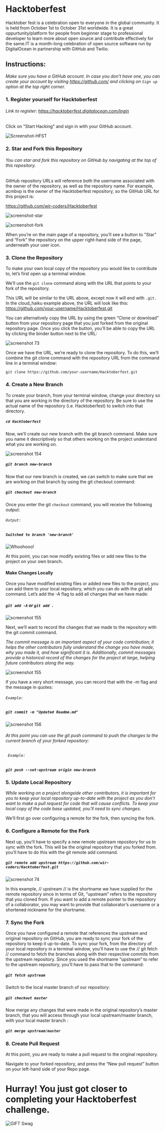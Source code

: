 # Hacktoberfest
Hacktober fest is a celebration open to everyone in the global community. It is held from October 1st to October 31st worldwide. It is a great oppurtunity/platform for people from beginner stage to professional developer to learn more about open source and contribute effectively for the same.IT is a month-long celebration of open source software run by DigitalOcean in partnership with GitHub and Twilio.

 
## Instructions:

*Make sure you have a GitHub account. In case you don't have one, you can create your account by visiting https://github.com/ and clicking on ``Sign up`` option at the top right corner.*

### 1. Register yourself for Hacktoberfest
###### Link to register: https://hacktoberfest.digitalocean.com/login
Click on "Start Hacking" and sign in with your GitHub account.

![Screenshot-HFST](https://images.prismic.io/www-static/e6c04b47-bd9d-474a-9d25-ab143f47349e_Hacktoberfest2020.png?auto=compress,format)



### 2. Star and Fork this Repository
###### You can star and fork this repository on GitHub by navigating at the top of this repository.

GitHub repository URLs will reference both the username associated with the owner of the repository, as well as the repository name. For example, acmbvp is the owner of the Hacktoberfest repository, so the GitHub URL for this project is:

https://github.com/wir-coders/Hacktoberfest


![screenshot-star](https://github.com/wir-coders/Hacktoberfest/blob/master/star.png)

![screenshot-fork](https://github.com/wir-coders/Hacktoberfest/blob/master/fork.png)

When you’re on the main page of a repository, you’ll see a button to "Star" and “Fork” the repository on the upper right-hand side of the page, underneath your user icon.

### 3. Clone the Repository

To make your own local copy of the repository you would like to contribute to, let’s first open up a terminal window.

We’ll use the `git clone`  command along with the URL that points to your fork of the repository.

This URL will be similar to the URL above, except now it will end with `.git.` In the cloud_haiku example above, the URL will look like this:
https://github.com/your-username/Hacktoberfest.git

You can alternatively copy the URL by using the green “Clone or download” button from your repository page that you just forked from the original repository page. Once you click the button, you’ll be able to copy the URL by clicking the binder button next to the URL:


![screenshot 73](https://github.com/wir-coders/Hacktoberfest/blob/master/lp.png)


Once we have the URL, we’re ready to clone the repository. To do this, we’ll combine the git clone command with the repository URL from the command line in a terminal window:

`git clone https://github.com/your-username/Hacktoberfest.git`

### 4. Create a New Branch

To create your branch, from your terminal window, change your directory so that you are working in the directory of the repository. Be sure to use the actual name of the repository (i.e. Hacktoberfest) to switch into that directory.

#####    `cd Hacktoberfest`

Now, we’ll create our new branch with the git branch command. Make sure you name it descriptively so that others working on the project understand what you are working on.

![screenshot 154](https://user-images.githubusercontent.com/37223446/47234964-240bc700-d3f5-11e8-9837-50685ad44382.png)

##### `git branch new-branch`

Now that our new branch is created, we can switch to make sure that we are working on that branch by using the git checkout command:

##### ` git checkout new-branch `

Once you enter the git `checkout` command, you will receive the following output:

######  `Output:`
#####  `Switched to branch 'new-branch' `

![Whoohooo!](https://media3.giphy.com/media/sgswHaZw5yklq/giphy.gif?cid=ecf05e4752791acvsi719im8d4lib8z33uxbga6secdplwq2&rid=giphy.gif)

At this point, you can now modify existing files or add new files to the project on your own branch.

#### Make Changes Locally

Once you have modified existing files or added new files to the project, you can add them to your local repository, which you can do with the git add command. Let’s add the -A flag to add all changes that we have made:

##### ` git add -A ` or ` git add . `

![screenshot 155](https://user-images.githubusercontent.com/37223446/47253493-417e7680-d471-11e8-83cf-a4f969da5131.png)


Next, we’ll want to record the changes that we made to the repository with the git commit command.

*The commit message is an important aspect of your code contribution; it helps the other contributors fully understand the change you have made, why you made it, and how significant it is. Additionally, commit messages provide a historical record of the changes for the project at large, helping future contributors along the way.*


![screenshot 155](https://user-images.githubusercontent.com/37223446/47235390-87e2bf80-d3f6-11e8-81c0-e01b7463d038.png)

If you have a very short message, you can record that with the -m flag and the message in quotes:

###### ` Example: `
##### ` git commit -m "Updated Readme.md" `

![screenshot 156](https://user-images.githubusercontent.com/37223446/47235961-3fc49c80-d3f8-11e8-906f-a1cfa7a15726.png)


###### At this point you can use the git push command to push the changes to the current branch of your forked repository:
###### ` Example:`
##### ` git push --set-upstream origin new-branch `

### 5. Update Local Repository

*While working on a project alongside other contributors, it is important for you to keep your local repository up-to-date with the project as you don’t want to make a pull request for code that will cause conflicts. To keep your local copy of the code base updated, you’ll need to sync changes.*

We’ll first go over configuring a remote for the fork, then syncing the fork.

### 6. Configure a Remote for the Fork

Next up, you’ll have to specify a new remote upstream repository for us to sync with the fork. This will be the original repository that you forked from. you’ll have to do this with the git remote add command.

##### ` git remote add upstream https://github.com/wir-coders/Hacktoberfest.git `


![screenshot 74](https://user-images.githubusercontent.com/37223446/47235672-5f0efa00-d3f7-11e8-9e45-1af02d8b969b.png)

In this example, // upstream // is the shortname we have supplied for the remote repository since in terms of Git, “upstream” refers to the repository that you cloned from. If you want to add a remote pointer to the repository of a collaborator, you may want to provide that collaborator’s username or a shortened nickname for the shortname.

### 7. Sync the Fork

Once you have configured a remote that references the upstream and original repository on GitHub, you are ready to sync your fork of the repository to keep it up-to-date.
To sync your fork, from the directory of your local repository in a terminal window, you’ll have to use the // git fetch // command to fetch the branches along with their respective commits from the upstream repository. Since you used the shortname “upstream” to refer to the upstream repository, you’ll have to pass that to the command:

##### ` git fetch upstream `

Switch to the local master branch of our repository:

##### ` git checkout master `

Now merge any changes that were made in the original repository’s master branch, that you will access through your local upstream/master branch, with your local master branch :

##### ` git merge upstream/master `

### 8. Create Pull Request

At this point, you are ready to make a pull request to the original repository.

Navigate to your forked repository, and press the “New pull request” button on your left-hand side of your Repo page.

# Hurray! You just got closer to completing your Hacktoberfest challenge.
![GIFT Swag](https://media1.giphy.com/media/SVYnISz8VwSFTsOX9k/giphy.gif?cid=ecf05e47qrva3ranwtyyetl4avyxgr9w3m4fm2gbwu75j2jf&rid=giphy.gif)
